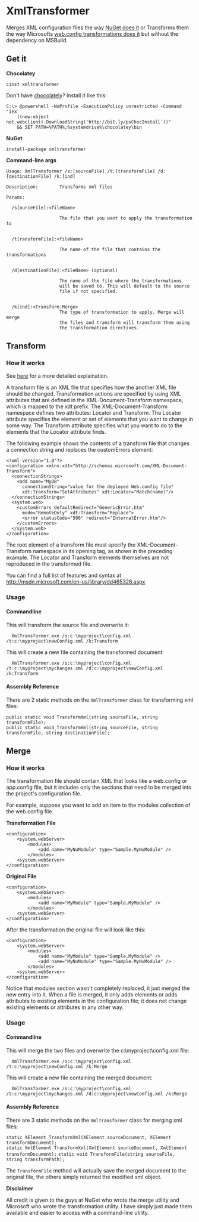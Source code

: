 # XmlTransformer

Merges XML configuration files the way [NuGet does it](http://docs.nuget.org/docs/creating-packages/configuration-file-and-source-code-transformations) 
or Transforms them the way Microsofts [web.config transformations does it](http://msdn.microsoft.com/en-us/library/dd465326.aspx) but without the dependency on MSBuild.

## Get it

**Chocolatey**

```cinst xmltransformer```

Don't have [chocolately](http://chocolatey.org)? Install it like this:

```
C:\> @powershell -NoProfile -ExecutionPolicy unrestricted -Command "iex 
	((new-object net.webclient).DownloadString('http://bit.ly/psChocInstall'))" 
	&& SET PATH=%PATH%;%systemdrive%\chocolatey\bin
 ```

**NuGet**

```install-package xmltransformer```

**Command-line args**

```  
Usage: XmlTransformer /s:[sourceFile] /t:[transformFile] /d:[destinationFile] /k:[ind]

Description:        Transforms xml files

Params:

  /s[ourceFile]:<fileName>

                    The file that you want to apply the transformation to


  /t[ransformFile]:<fileName> 

                    The name of the file that contains the transformations


  /d[estinationFile]:<fileName> (optional)

                    The name of the file where the transformations
                    will be saved to. This will default to the source
                    file if not specified.


  /k[ind]:<Transform,Merge>
                    The type of transformation to apply. Merge will merge 
                    the files and transform will transform them using 
                    the transformation directives.
```
					
## Transform

### How it works

See [here](http://msdn.microsoft.com/en-us/library/dd465326.aspx) for a more detailed explaination.

A transform file is an XML file that specifies how the another XML file should be changed. 
Transformation actions are specified by using XML attributes that are defined in the XML-Document-Transform namespace, which is mapped to the xdt prefix. 
The XML-Document-Transform namespace defines two attributes: Locator and Transform. The Locator attribute specifies the element or set of elements that you want to change in some way. 
The Transform attribute specifies what you want to do to the elements that the Locator attribute finds.

The following example shows the contents of a transform file that changes a connection string and replaces the customErrors element:

```  
<?xml version="1.0"?>
<configuration xmlns:xdt="http://schemas.microsoft.com/XML-Document-Transform">
  <connectionStrings>
    <add name="MyDB" 
      connectionString="value for the deployed Web.config file" 
      xdt:Transform="SetAttributes" xdt:Locator="Match(name)"/>
  </connectionStrings>
  <system.web>
    <customErrors defaultRedirect="GenericError.htm"
      mode="RemoteOnly" xdt:Transform="Replace">
      <error statusCode="500" redirect="InternalError.htm"/>
    </customErrors>
  </system.web>
</configuration>
```  

The root element of a transform file must specify the XML-Document-Transform namespace in its opening tag, as shown in the preceding example. 
The Locator and Transform elements themselves are not reproduced in the transformed file.

You can find a full list of features and syntax at http://msdn.microsoft.com/en-us/library/dd465326.aspx

### Usage

#### Commandline

This will transform the source file and overwrite it:

```
  XmlTransformer.exe /s:c:\myproject\config.xml /t:c:\myproject\newConfig.xml /k:Transform
```  

This will create a new file containing the transformed document:

```  
  XmlTransformer.exe /s:c:\myproject\config.xml /t:c:\myproject\mychanges.xml /d:c:\myproject\newConfig.xml /k:Transform
```

#### Assembly Reference

There are 2 static methods on the `XmlTransformer` class for transforming xml files:  

```public static void TransformXml(string sourceFile, string transformFile);```  
```public static void TransformXml(string sourceFile, string transformFile, string destinationFile);```


## Merge

### How it works
The transformation file should contain XML that looks like a web.config or app.config file, but it includes only the sections that need to be merged into the project's configuration file.

For example, suppose you want to add an item to the modules collection of the web.config file.

**Transformation File**  

```
<configuration>  
	<system.webServer>  
		<modules>  
			<add name="MyNuModule" type="Sample.MyNuModule" />  
		</modules>  
	<system.webServer>  
</configuration>
```

**Original File**  
```
<configuration>
	<system.webServer>
		<modules>
			<add name="MyModule" type="Sample.MyModule" />
		</modules>
	<system.webServer>
</configuration>
```

After the transformation the original file will look like this:
```  
<configuration>
	<system.webServer>
		<modules>
			<add name="MyModule" type="Sample.MyModule" />
			<add name="MyNuModule" type="Sample.MyNuModule" />
		</modules>
	<system.webServer>
</configuration>
```

Notice that modules section wasn't completely replaced, it just merged the new entry into it. When a file is merged, it only adds elements or adds attributes to existing elements in the configuration file; it does not change existing elements or attributes in any other way.

### Usage

#### Commandline

This will merge the two files and overwrite the c:\myproject\config.xml file:

```
  XmlTransformer.exe /s:c:\myproject\config.xml /t:c:\myproject\newConfig.xml /k:Merge
```  

This will create a new file containing the merged document:

```  
  XmlTransformer.exe /s:c:\myproject\config.xml /t:c:\myproject\mychanges.xml /d:c:\myproject\newConfig.xml /k:Merge
```

#### Assembly Reference

There are 3 static methods on the `XmlTransformer` class for merging xml files:  

```static XElement TransformXml(XElement sourceDocument, XElement transformDocument);```  
```static XmlElement TransformXml(XmlElement sourceDocument, XmlElement transformDocument);```
```static void TransformFile(string sourceFile, string transformPath);```  

The `TransformFile` method will actually save the merged document to the original file, the others simply returned the modified xml object.


**Disclaimer**

All credit is given to the guys at NuGet who wrote the merge utility and Microsoft who wrote the transformation utility. 
I have simply just made them available and easier to access with a command-line utility.	